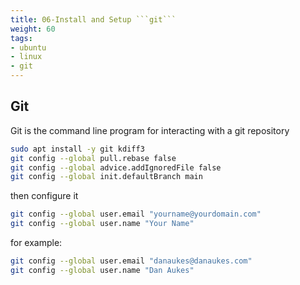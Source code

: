 ```yaml
---
title: 06-Install and Setup ```git```
weight: 60
tags:
- ubuntu
- linux
- git
---
```


## Git

Git is the command line program for interacting with a git repository

```bash
sudo apt install -y git kdiff3
git config --global pull.rebase false
git config --global advice.addIgnoredFile false
git config --global init.defaultBranch main
```

then configure it

```bash
git config --global user.email "yourname@yourdomain.com"
git config --global user.name "Your Name"
```

for example:

```bash
git config --global user.email "danaukes@danaukes.com"
git config --global user.name "Dan Aukes"
```
